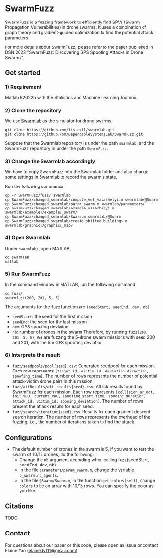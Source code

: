 # SwarmFuzz

SwarmFuzz is a fuzzing framework to efficiently find SPVs (Swarm Propagation Vulnerabilities) in drone swarms. It uses a combination of graph theory and gradient-guided optimization to find the potential attack parameters. 

For more details about SwarmFuzz, please refer to the paper published in DSN 2023 "SwarmFuzz: Discovering GPS Spoofing Attacks in Drone Swarms".


## Get started

### 1) Requirement
Matlab R2022b with the Statistics and Machine Learning Toolbox. 

### 2) Clone the repository
We use [Swarmlab](https://github.com/lis-epfl/swarmlab) as the simulator for drone swarms.
```
git clone https://github.com/lis-epfl/swarmlab.git
git clone https://github.com/DependableSystemsLab/SwarmFuzz.git
```
Suppose that the Swarmlab repository is under the path `swarmlab`, and the SwarmFuzz repository in under the path `SwarmFuzz`.


### 3) Change the Swarmlab accordingly
We have to copy SwarmFuzz into the Swarmlab folder and also change some settings in Swarmlab to record the swarm's state.

Run the following commands
```
cp -r SwarmFuzz/fuzz/ swarmlab
cp SwarmFuzz/changed_swarmlab/compute_vel_vasarhelyi.m swarmlab/@Swarm
cp SwarmFuzz/changed_swarmlab/param_swarm.m swarmlab/parameters/
cp SwarmFuzz/changed_swarmlab/example_vasarhelyi.m swarmlab/examples/examples_swarm/
cp SwarmFuzz/changed_swarmlab/Swarm.m swarmlab/@Swarm
cp SwarmFuzz/changed_swarmlab/create_shifted_buildings.m swarmlab/graphics/graphics_map/
```
### 4) Open Swarmlab
Under `swarmlab/`, open MATLAB, 

```
cd swarmlab
matlab
```
### 5) Run SwarmFuzz
In the command window in MATLAB, run the following command
```
cd fuzz/
swarmfuzz(200, 201, 5, 5) 
```

The arguments for the `fuzz` function are `(seedStart, seedEnd, dev, nb)`
- `seedStart`: the seed for the first mission 
- `seedEnd`: the seed for the last mission
- `dev`: GPS spoofing deviation
- `nb`: number of drones in the swarm
Therefore, by running `fuzz(200, 201, 5, 5)`, we are fuzzing the 5-drone swarm missions with seed 200 and 201, with the 5m GPS spoofing deviation.

### 6) Interprete the result
- `fuzz/seedpools/pool{seed}.csv`: Generated seedpool for each mission. Each row represents `[target_id, victim_id, deviation_direction, spoofing_time]`. The number of rows represents the number of potential attack-victim drone pairs in this mission.
- `fuzz/attResults/att_results{seed}.csv`: Attack results found by SwarmFuzz for each mission. Each row represents `[collision_or_not, init_VDO, current_VDO, spoofing_start_time, spooing_duration, attack_id, victim_id, spooing_deviation]`. The number of rows present the attack results for each seed.
- `fuzz/search/iteration{seed}.csv`: Results for each gradient descent search iteration. The number of rows represents the overhead of the fuzzing, i.e., the number of iterations taken to find the attack.  


## Configurations
- The default number of drones in the swarm is 5, if you want to test the swarm of 10/15 drones, do the following:
    - Change the `nb` argument according when calling fuzz(seedStart, seedEnd, dev, nb)
    - In the file `parameters/param_swarm.m`, change the variable `p_swarm.nb_agents`.
    - In the file `@Swarm/Swarm.m`, in the function `get_colors(self)`, change `colors` to be an array with 10/15 rows. You can specify the color as you like.

## Citations
TODO

## Contact
For questions about our paper or this code, please open an issue or contact Elaine Yao (elainedv111@gmail.com)